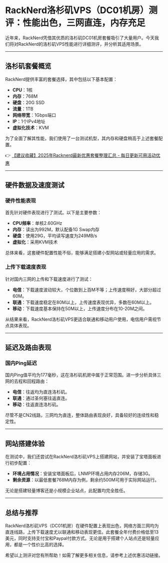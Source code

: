 # RackNerd洛杉矶VPS（DC01机房）测评：性能出色，三网直连，内存充足

近年来，RackNerd凭借其优质的洛杉矶DC01机房套餐吸引了大量用户。今天我们将对RackNerd的洛杉矶VPS性能进行详细测评，并分析其适用场景。

---

## 洛杉矶套餐概览

RackNerd提供丰富的套餐选择，其中包括以下基本配置：

- **CPU**：1核  
- **内存**：768M  
- **硬盘**：20G SSD  
- **流量**：1TB  
- **网络带宽**：1Gbps端口  
- **IP**：1个IPv4地址  
- **虚拟化技术**：KVM  

为了全面了解其性能，我们使用了一台测试机型，其内存和硬盘稍高于上述套餐配置。

👉 [【建议收藏】2025年Racknerd最新优惠套餐整理汇总 - 每日更新可用活动优惠](https://bit.ly/Rack_Nerd)

---

## 硬件数据及速度测试

### 硬件性能表现
首先针对硬件表现进行了测试。以下是主要参数：

- **CPU频率**：单核2.60GHz  
- **内存**：读出为992M，默认配备1G Swap内存  
- **硬盘**：使用29G，平均读写速度为249MB/s  
- **虚拟化**：采用KVM技术

总体来看，这套硬件配置性能不俗，能够满足搭建小型网站或轻量应用的需求。

### 上传下载速度表现
针对国内三网的上传和下载速度进行了测试：

- **电信**：下载速度波动较大，个位数到上百M不等；上传速度稍好，大部分超过60M。  
- **联通**：下载速度稳定在80M以上，上传速度表现优异，多数在60M以上。  
- **移动**：下载速度基本保持在50M以上，上传速度分布在10-20M之间。

从结果来看，RackNerd洛杉矶VPS更适合联通和移动用户使用，电信用户需视节点具体表现。

---

## 延迟及路由表现

### 国内Ping延迟
国内Ping值平均为177毫秒，这在洛杉矶机房中属于正常范围。进一步分析具体三网的去程和回程路由：

- **电信**：往返均为直连洛杉矶。  
- **联通**：通过圣何塞往返直连。  
- **移动**：往返直连洛杉矶。

尽管不是CN2线路，三网均为直连，整体路由表现良好，具备较好的连续性和稳定性。

---

## 网站搭建体验

在测试中，我们还尝试在RackNerd洛杉矶VPS上搭建网站，并安装了宝塔面板进行初步配置：

- **环境占用情况**：安装宝塔面板后，LNMP环境占用内存206M，存储3G。  
- **剩余资源**：以最低套餐768M内存为例，剩余约500M可用于实际网站运行。

无论是搭建轻量博客还是小规模企业站点，此配置均完全胜任。

---

## 总结与推荐

RackNerd洛杉矶VPS（DC01机房）在硬件配置上表现出色，网络方面三网均为直连线路，上传下载速度尤以联通和移动表现更佳。此套餐全年付费价格低至13美元，同时支持支付宝和Paypal付款方式。无论是用于搭建个人站点还是轻量应用，都是一个性价比高的选择。

希望以上测评对您有所帮助！如需了解更多相关信息，请参考上述优惠活动链接。
